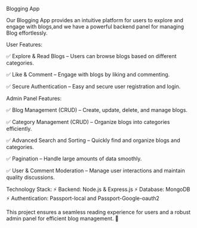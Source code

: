 Blogging App

Our Blogging App provides an intuitive platform for users to explore and engage with blogs,and we have a powerful backend panel for managing Blog effortlessly.

User Features:

✅ Explore & Read Blogs – Users can browse blogs based on different categories.

✅ Like & Comment – Engage with blogs by liking and commenting.

✅ Secure Authentication – Easy and secure user registration and login.


Admin Panel Features:

✅ Blog Management (CRUD) – Create, update, delete, and manage blogs.

✅ Category Management (CRUD) – Organize blogs into categories efficiently.

✅ Advanced Search and Sorting  – Quickly find and organize blogs and categories.

✅ Pagination – Handle large amounts of data smoothly.

✅ User & Comment Moderation – Manage user interactions and maintain quality discussions.

Technology Stack:
⚡ Backend: Node.js & Express.js
⚡ Database: MongoDB 
⚡ Authentication: Passport-local and Passport-Google-oauth2

This project ensures a seamless reading experience for users and a robust admin panel for efficient blog management. 🚀
